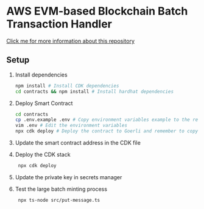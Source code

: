 # AWS EVM-based Blockchain Batch Transaction Handler

[Click me for more information about this repository](https://dev.to/aws-builders/how-to-send-large-batch-transaction-to-evm-based-blockchain-network-using-aws-serverless-service-2akn)

## Setup

1. Install dependencies

   ```bash
   npm install # Install CDK dependencies
   cd contracts && npm install # Install hardhat dependencies
   ```

2. Deploy Smart Contract

   ```bash
   cd contracts
   cp .env.example .env # Copy environment variables example to the real one
   vim .env # Edit the environment variables
   npx cdk deploy # Deploy the contract to Goerli and remember to copy the address
   ```

3. Update the smart contract address in the CDK file
4. Deploy the CDK stack

   ```bash
    npx cdk deploy
   ```

5. Update the private key in secrets manager
6. Test the large batch minting process

   ```bash
    npx ts-node src/put-message.ts
   ```
